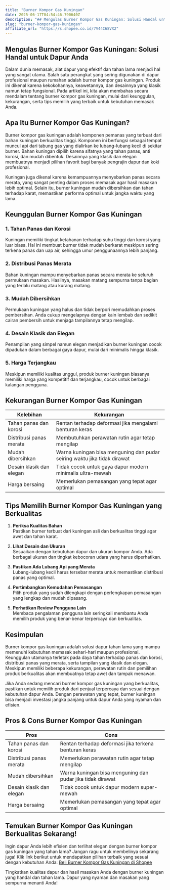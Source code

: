 ```yaml
---
title: "Burner Kompor Gas Kuningan"
date: 2025-06-17T04:54:46.790640Z
description: "## Mengulas Burner Kompor Gas Kuningan: Solusi Handal untuk Dapur Anda..."
slug: "burner-kompor-gas-kuningan"
affiliate_url: "https://s.shopee.co.id/7V44C68VX2"
---
```

## Mengulas Burner Kompor Gas Kuningan: Solusi Handal untuk Dapur Anda

Dalam dunia memasak, alat dapur yang efektif dan tahan lama menjadi hal yang sangat utama. Salah satu perangkat yang sering digunakan di dapur profesional maupun rumahan adalah burner kompor gas kuningan. Produk ini dikenal karena kekokohannya, keawetannya, dan desainnya yang klasik namun tetap fungsional. Pada artikel ini, kita akan membahas secara mendalam tentang burner kompor gas kuningan, mulai dari keunggulan, kekurangan, serta tips memilih yang terbaik untuk kebutuhan memasak Anda.

## Apa Itu Burner Kompor Gas Kuningan?

Burner kompor gas kuningan adalah komponen pemanas yang terbuat dari bahan kuningan berkualitas tinggi. Komponen ini berfungsi sebagai tempat muncul api dari tabung gas yang dialirkan ke lubang-lubang kecil di sekitar burner. Bahan kuningan dipilih karena sifatnya yang tahan panas, anti korosi, dan mudah dibentuk. Desainnya yang klasik dan elegan membuatnya menjadi pilihan favorit bagi banyak pengrajin dapur dan koki profesional.

Kuningan juga dikenal karena kemampuannya menyebarkan panas secara merata, yang sangat penting dalam proses memasak agar hasil masakan lebih optimal. Selain itu, burner kuningan mudah dibersihkan dan tahan terhadap karat, memastikan performa optimal untuk jangka waktu yang lama.

## Keunggulan Burner Kompor Gas Kuningan

### 1. Tahan Panas dan Korosi
Kuningan memiliki tingkat ketahanan terhadap suhu tinggi dan korosi yang luar biasa. Hal ini membuat burner tidak mudah berkarat meskipun sering terkena panas dan uap air, sehingga umur penggunaannya lebih panjang.

### 2. Distribusi Panas Merata
Bahan kuningan mampu menyebarkan panas secara merata ke seluruh permukaan masakan. Hasilnya, masakan matang sempurna tanpa bagian yang terlalu matang atau kurang matang.

### 3. Mudah Dibersihkan
Permukaan kuningan yang halus dan tidak berpori memudahkan proses pembersihan. Anda cukup mengelapnya dengan kain lembab dan sedikit cairan pembersih untuk menjaga tampilannya tetap mengilap.

### 4. Desain Klasik dan Elegan
Penampilan yang simpel namun elegan menjadikan burner kuningan cocok dipadukan dalam berbagai gaya dapur, mulai dari minimalis hingga klasik.

### 5. Harga Terjangkau
Meskipun memiliki kualitas unggul, produk burner kuningan biasanya memiliki harga yang kompetitif dan terjangkau, cocok untuk berbagai kalangan pengguna.

## Kekurangan Burner Kompor Gas Kuningan

| **Kelebihan** | **Kekurangan** |
|----------------|----------------|
| Tahan panas dan korosi | Rentan terhadap deformasi jika mengalami benturan keras |
| Distribusi panas merata | Membutuhkan perawatan rutin agar tetap mengilap |
| Mudah dibersihkan | Warna kuningan bisa menguning dan pudar seiring waktu jika tidak dirawat |
| Desain klasik dan elegan | Tidak cocok untuk gaya dapur modern minimalis ultra-mewah |
| Harga bersaing | Memerlukan pemasangan yang tepat agar optimal |

## Tips Memilih Burner Kompor Gas Kuningan yang Berkualitas

1. **Periksa Kualitas Bahan**  
Pastikan burner terbuat dari kuningan asli dan berkualitas tinggi agar awet dan tahan karat.

2. **Lihat Desain dan Ukuran**  
Sesuaikan dengan kebutuhan dapur dan ukuran kompor Anda. Ada berbagai ukuran dan tingkat kebocoran udara yang harus diperhatikan.

3. **Pastikan Ada Lubang Api yang Merata**  
Lubang-lubang kecil harus tersebar merata untuk memastikan distribusi panas yang optimal.

4. **Pertimbangkan Kemudahan Pemasangan**  
Pilih produk yang sudah dilengkapi dengan perlengkapan pemasangan yang lengkap dan mudah dipasang.

5. **Perhatikan Review Pengguna Lain**  
Membaca pengalaman pengguna lain seringkali membantu Anda memilih produk yang benar-benar terpercaya dan berkualitas.

## Kesimpulan

Burner kompor gas kuningan adalah solusi dapur tahan lama yang mampu memenuhi kebutuhan memasak sehari-hari maupun profesional. Keunggulan utamanya terletak pada daya tahan terhadap panas dan korosi, distribusi panas yang merata, serta tampilan yang klasik dan elegan. Meskipun memiliki beberapa kekurangan, perawatan rutin dan pemilihan produk berkualitas akan membuatnya tetap awet dan tampak menawan.

Jika Anda sedang mencari burner kompor gas kuningan yang berkualitas, pastikan untuk memilih produk dari penjual terpercaya dan sesuai dengan kebutuhan dapur Anda. Dengan perawatan yang tepat, burner kuningan bisa menjadi investasi jangka panjang untuk dapur Anda yang nyaman dan efisien.

## Pros & Cons Burner Kompor Gas Kuningan

| **Pros** | **Cons** |
| --- | --- |
| Tahan panas dan korosi | Rentan terhadap deformasi jika terkena benturan keras |
| Distribusi panas merata | Memerlukan perawatan rutin agar tetap mengilap |
| Mudah dibersihkan | Warna kuningan bisa menguning dan pudar jika tidak dirawat |
| Desain klasik dan elegan | Tidak cocok untuk dapur modern super-mewah |
| Harga bersaing | Memerlukan pemasangan yang tepat agar optimal |

## Temukan Burner Kompor Gas Kuningan Berkualitas Sekarang!

Ingin dapur Anda lebih efisien dan terlihat elegan dengan burner kompor gas kuningan yang tahan lama? Jangan ragu untuk membelinya sekarang juga! Klik link berikut untuk mendapatkan pilihan terbaik yang sesuai dengan kebutuhan Anda: [Beli Burner Kompor Gas Kuningan di Shopee](https://s.shopee.co.id/7V44C68VX2)

Tingkatkan kualitas dapur dan hasil masakan Anda dengan burner kuningan yang handal dan tahan lama. Dapur yang nyaman dan masakan yang sempurna menanti Anda!